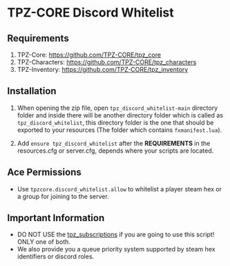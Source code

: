 # TPZ-CORE Discord Whitelist

## Requirements

1. TPZ-Core: https://github.com/TPZ-CORE/tpz_core
2. TPZ-Characters: https://github.com/TPZ-CORE/tpz_characters
3. TPZ-Inventory: https://github.com/TPZ-CORE/tpz_inventory

## Installation

1. When opening the zip file, open `tpz_discord_whitelist-main` directory folder and inside there will be another directory folder which is called as `tpz_discord_whitelist`, this directory folder is the one that should be exported to your resources (The folder which contains `fxmanifest.lua`).

2. Add `ensure tpz_discord_whitelist` after the **REQUIREMENTS** in the resources.cfg or server.cfg, depends where your scripts are located.

## Ace Permissions

- Use `tpzcore.discord_whitelist.allow` to whitelist a player steam hex or a group for joining to the server.

## Important Information

- DO NOT USE the [tpz_subscriptions](https://github.com/TPZ-CORE/tpz_subscriptions) if you are going to use this script! ONLY one of both.
- We also provide you a queue priority system supported by steam hex identifiers or discord roles.  